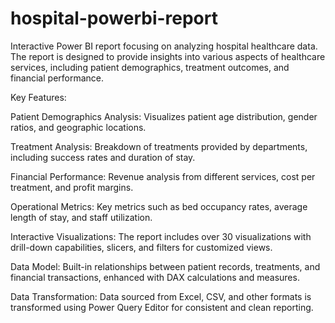 # hospital-powerbi-report

Interactive Power BI report focusing on analyzing hospital healthcare data. The report is designed to provide insights into various aspects of healthcare services, including patient demographics, treatment outcomes, and financial performance.

Key Features:

Patient Demographics Analysis: Visualizes patient age distribution, gender ratios, and geographic locations.

Treatment Analysis: Breakdown of treatments provided by departments, including success rates and duration of stay.

Financial Performance: Revenue analysis from different services, cost per treatment, and profit margins.

Operational Metrics: Key metrics such as bed occupancy rates, average length of stay, and staff utilization.

Interactive Visualizations: The report includes over 30 visualizations with drill-down capabilities, slicers, and filters for customized views.

Data Model: Built-in relationships between patient records, treatments, and financial transactions, enhanced with DAX calculations and measures.

Data Transformation: Data sourced from Excel, CSV, and other formats is transformed using Power Query Editor for consistent and clean reporting.
